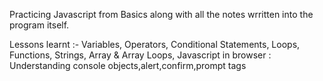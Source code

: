 Practicing Javascript from Basics along with all the notes wrritten into the program itself.

Lessons learnt :-
Variables,
Operators,
Conditional Statements,
Loops,
Functions,
Strings,
Array & Array Loops,
Javascript in browser : Understanding console objects,alert,confirm,prompt tags
